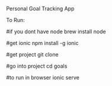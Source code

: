 Personal Goal Tracking App

To Run:

#if you dont have node
brew install node

#get ionic
npm install -g ionic

#get project
git clone <gitlink>

#go into project
cd goals

#to run in browser
ionic serve












